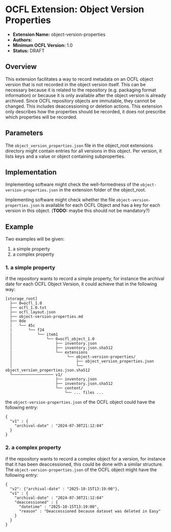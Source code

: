 # OCFL Extension: Object Version Properties

- **Extension Name:** object-version-properties
- **Authors:** 
- **Minimum OCFL Version:** 1.0
- **Status:** DRAFT

## Overview
This extension facilitates a way to record metadata on an OCFL object version that is not recorded in the object version itself. This can be necessary because it is related to the repository (e.g. packaging format information) or because it is only available after the object version is already archived. Since OCFL repository objects are immutable, they cannot be changed.
This includes deaccessioning or deletion actions.
This extension only describes how the properties should be recorded, it does not prescribe which properties will be recorded.

## Parameters
The `object_version_properties.json` file in the object_root extensions directory might contain entries for all versions in this object. Per version, it lists keys and a value or object containing subproperties.

## Implementation
Implementing software might check the well-formedness of the `object-version-properties.json` in the extension folder of the object_root.

Implementing software might check whether the file `object-version-properties.json` is available for each OCFL Object and has a key for each version in this object.
(**TODO:** maybe this should not be mandatory?)

## Example
Two examples will be given:

1. a simple property
2. a complex property

### 1. a simple property
if the repository wants to record a simple property, for instance the archival date for each OCFL Object Version, it could achieve that in the following way:

```
[storage_root]
  ├── 0=ocfl_1.0
  ├── ocfl_1.0.txt
  ├── ocfl_layout.json
  ├── object-version-properties.md
  ├── 0de
  |   └── 45c
  |       └── f24
  |           └── item1
  │               └── 0=ocfl_object_1.0
  │                   ├── inventory.json
  │                   ├── inventory.json.sha512
  |                   └── extensions
  │                        └── object-version-properties/
  │                            ├── object_version_properties.json
  │                            └── object_version_properties.json.sha512
  └────────────────── v1/
                      ├── inventory.json
                      ├── inventory.json.sha512
                      └── content/
                          └── ... files ...
```
the `object-version-properties.json` of the OCFL object could have the following entry:

```
{
  "v1" : {
    "archival-date" : "2024-07-30T21:12:04"
  }
}
```

### 2. a complex property
if the repository wants to record a complex object for a version, for instance that it has been deaccessioned, this could be done with a similar structure. The `object-version-properties.json` of the OCFL object might have the following entry:

```
{
  "v2": {"archival-date" : "2025-10-15T13:19:00"},
  "v1" : {
    "archival-date" : "2024-07-30T21:12:04"
    "deaccessioned" : {
      "datetime" : "2025-10-15T13:19:00",
      "reason" : "Deaccessioned because dataset was deleted in Easy"
    }
  }
}
```
